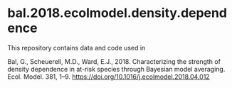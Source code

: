 # bal.2018.ecolmodel.density.dependence

This repository contains data and code used in 

Bal, G., Scheuerell, M.D., Ward, E.J., 2018. Characterizing the strength of density dependence in at-risk species through Bayesian model averaging. Ecol. Model. 381, 1–9. https://doi.org/10.1016/j.ecolmodel.2018.04.012
